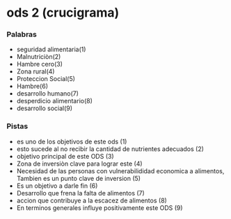 # ods 2 (crucigrama)
### Palabras
- seguridad alimentaria(1)
- Malnutriciòn(2)
- Hambre cero(3)
- Zona rural(4)
- Proteccion Social(5)
- Hambre(6)
- desarrollo humano(7)
- desperdicio alimentario(8)
- desarrollo social(9)

### Pistas
- es uno de los objetivos de este ods (1)
- esto sucede al no recibir la cantidad de nutrientes adecuados (2)
- objetivo principal de este ODS (3)
- Zona de inversiòn clave para lograr este (4)
- Necesidad de las personas con vulnerabilididad economica a alimentos, Tambien es un punto clave de inversion (5)
- Es un objetivo a darle fin (6)
- Desarrollo que frena la falta de alimentos (7)
- accion que contribuye a la escacez de alimentos (8)
- En terminos generales influye positivamente este ODS (9)
